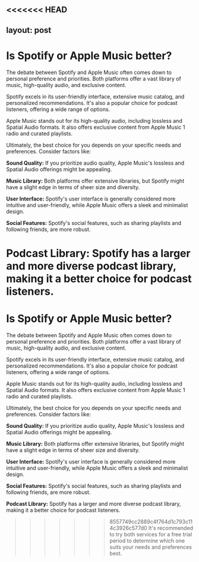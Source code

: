 <<<<<<< HEAD
---
layout: post
---

# Is Spotify or Apple Music better?

The debate between Spotify and Apple Music often comes down to personal preference and priorities. Both platforms offer a vast library of music, high-quality audio, and exclusive content.

Spotify excels in its user-friendly interface, extensive music catalog, and personalized recommendations. It's also a popular choice for podcast listeners, offering a wide range of options.

Apple Music stands out for its high-quality audio, including lossless and Spatial Audio formats. It also offers exclusive content from Apple Music 1 radio and curated playlists.

Ultimately, the best choice for you depends on your specific needs and preferences. Consider factors like:

**Sound Quality:** If you prioritize audio quality, Apple Music's lossless and Spatial Audio offerings might be appealing.


**Music Library:** Both platforms offer extensive libraries, but Spotify might have a slight edge in terms of sheer size and diversity.


**User Interface:** Spotify's user interface is generally considered more intuitive and user-friendly, while Apple Music offers a sleek and minimalist design.


**Social Features:** Spotify's social features, such as sharing playlists and following friends, are more robust.


**Podcast Library:** Spotify has a larger and more diverse podcast library, making it a better choice for podcast listeners.
=======
# Is Spotify or Apple Music better?

The debate between Spotify and Apple Music often comes down to personal preference and priorities. Both platforms offer a vast library of music, high-quality audio, and exclusive content.   

Spotify excels in its user-friendly interface, extensive music catalog, and personalized recommendations. It's also a popular choice for podcast listeners, offering a wide range of options.   


Apple Music stands out for its high-quality audio, including lossless and Spatial Audio formats. It also offers exclusive content from Apple Music 1 radio and curated playlists.   

Ultimately, the best choice for you depends on your specific needs and preferences. Consider factors like:

**Sound Quality:** If you prioritize audio quality, Apple Music's lossless and Spatial Audio offerings might be appealing.   

**Music Library:** Both platforms offer extensive libraries, but Spotify might have a slight edge in terms of sheer size and diversity.

**User Interface:** Spotify's user interface is generally considered more intuitive and user-friendly, while Apple Music offers a sleek and minimalist design.

**Social Features:** Spotify's social features, such as sharing playlists and following friends, are more robust.   

**Podcast Library:** Spotify has a larger and more diverse podcast library, making it a better choice for podcast listeners.

>>>>>>> 8557749cc2889c4f764d1c793c114c3926c577d0
It's recommended to try both services for a free trial period to determine which one suits your needs and preferences best.
